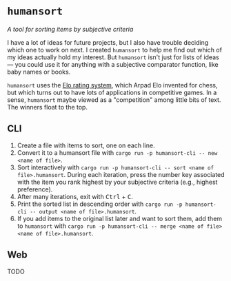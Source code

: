 # `humansort`

*A tool for sorting items by subjective criteria*

I have a lot of ideas for future projects, but I also have trouble deciding
which one to work on next. I created `humansort` to help me find out which of my
ideas actually hold my interest. But `humansort` isn't just for lists of ideas —
you could use it for anything with a subjective comparator function, like baby
names or books.

`humansort` uses the [Elo rating system][elo], which Arpad Elo invented for
chess, but which turns out to have lots of applications in competitive games. In
a sense, `humansort` maybe viewed as a "competition" among little bits of text.
The winners float to the top.

[elo]: https://en.wikipedia.org/wiki/Elo_rating_system

## CLI

1. Create a file with items to sort, one on each line.
2. Convert it to a humansort file with `cargo run -p humansort-cli -- new <name
   of file>`.
3. Sort interactively with `cargo run -p humansort-cli -- sort <name of
   file>.humansort`. During each iteration, press the number key associated with
   the item you rank highest by your subjective criteria (e.g., highest
   preference).
4. After many iterations, exit with <kbd>Ctrl</kbd> + <kbd>C</kbd>.
5. Print the sorted list in descending order with `cargo run -p humansort-cli --
   output <name of file>.humansort`.
6. If you add items to the original list later and want to sort them, add them
   to `humansort` with `cargo run -p humansort-cli -- merge <name of file> <name
   of file>.humansort`.

## Web

TODO
